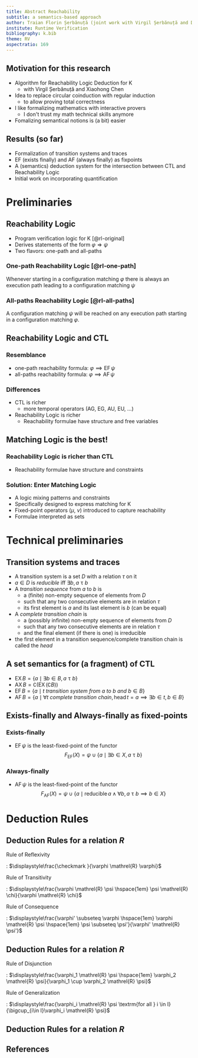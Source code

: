 ```yaml
---
title: Abstract Reachability
subtitle: a semantics-based approach
author: Traian Florin Șerbănuță (joint work with Virgil Șerbănuță and Dorel Lucanu)
institute: Runtime Verification
bibliography: k.bib
theme: RV
aspectratio: 169
---
```


## Motivation for this research

- Algorithm for Reachability Logic Deduction for K
  + with Virgil Șerbănuță and Xiaohong Chen
- Idea to replace circular coinduction with regular induction
  + to allow proving total correctness
- I like formalizing mathematics with interactive provers
  + I don't trust my math technical skills anymore
- Fomalizing semantical notions is (a bit) easier

## Results (so far)

- Formalization of transition systems and traces
- EF (exists finally) and AF (always finally) as fixpoints
- A (semantics) deduction system for the intersection between CTL and Reachability Logic
- Initial work on incorporating quantification

# Preliminaries

## Reachability Logic

- Program verification logic for K [@rl-original]
- Derives statements of the form $\varphi \Rightarrow \psi$
- Two flavors: one-path and all-paths

### One-path Reachability Logic [@rl-one-path]

Whenever starting in a configuration matching $\varphi$ there is always an execution
path leading to a configuration matching $\psi$

### All-paths Reachability Logic [@rl-all-paths]

A configuration matching $\psi$ will be reached on any execution path starting
in a configuration matching $\varphi$.

## Reachability Logic and CTL

### Resemblance

- one-path reachability formula: $\varphi \implies \mathop{EF} \psi$
- all-paths reachability formula: $\varphi \implies \mathop{AF} \psi$

### Differences

- CTL is richer
  + more temporal operators (AG, EG, AU, EU, ...)
- Reachability Logic is richer
  + Reachability formulae have structure and free variables

## Matching Logic is the best!

### Reachability Logic is richer than CTL
- Reachability formulae have structure and constraints

### Solution: Enter Matching Logic
- A logic mixing patterns and constraints
- Specifically designed to express matching for K
- Fixed-point operators ($\mu$, $\nu$) introduced to capture reachability
- Formulae interpreted as sets

# Technical preliminaries

## Transition systems and traces

- A transition system is a set $D$ with a relation $\tau$ on it
- $a \in D$ is _reducible_ iff $\exists b, a \mathrel{\tau} b$
- A _transition sequence_ from $a$ to $b$ is 
  + a (finite) non-empty sequence of elements from $D$
  + such that any two consecutive elements are in relation $\tau$
  + its first element is $a$ and its last element is $b$ (can be equal)
- A _complete transition chain_ is
  + a (possibly infinite) non-empty sequence of elements from $D$
  + such that any two consecutive elements are in relation $\tau$
  + and the final element (if there is one) is irreducible
- the first element in a transition sequence/complete transition chain
  is called the _head_

## A set semantics for (a fragment) of CTL

- $\mathop{EX} B = \{ a \mid \exists b \in B, a \mathrel{\tau} b \}$ 
- $\mathop{AX} B = \complement{\left(\mathop{EX}{\left(\complement{B}\right)}\right)}$
- $\mathop{EF} B = \{ a \mid t \textit{ transition system from } a \textit{ to } b \textit{ and } b \in B \}$
- $\mathop{AF} B = \{ a \mid \forall t \textit{ complete transition chain}, \mathop{head} t = a \implies \exists b \in t, b \in B \}$

## Exists-finally and Always-finally as fixed-points

### Exists-finally

- $\mathop{EF} \psi$ is the least-fixed-point of the functor
$$F_{\mathop{EF}}(X) = \psi \cup \{ a \mid \exists b \in X, a \mathrel{\tau} b \}$$

### Always-finally

- $\mathop{AF} \psi$ is the least-fixed-point of the functor
$$F_{\mathop{AF}}(X) = \psi \cup \{ a \mid \mathop{reducible} a \wedge \forall b, a \mathrel{\tau} b \implies b \in X \}$$

# Deduction Rules

## Deduction Rules for a relation $R$

Rule of Reflexivity

: $\displaystyle\frac{\checkmark }{\varphi \mathrel{R} \varphi}$

Rule of Transitivity

: $\displaystyle\frac{\varphi \mathrel{R} \psi \hspace{1em} \psi \mathrel{R} \chi}{\varphi \mathrel{R} \chi}$

Rule of Consequence

: $\displaystyle\frac{\varphi' \subseteq \varphi \hspace{1em} \varphi \mathrel{R} \psi \hspace{1em} \psi \subseteq \psi'}{\varphi' \mathrel{R} \psi'}$

## Deduction Rules for a relation $R$

Rule of Disjunction

: $\displaystyle\frac{\varphi_1 \mathrel{R} \psi \hspace{1em} \varphi_2 \mathrel{R} \psi}{\varphi_1 \cup \varphi_2 \mathrel{R} \psi}$

Rule of Generalization

: $\displaystyle\frac{\varphi_i \mathrel{R} \psi \textrm{for all } i \in I}{\bigcup_{i\in I}\varphi_i \mathrel{R} \psi}$

## Deduction Rules for a relation $R$



## References